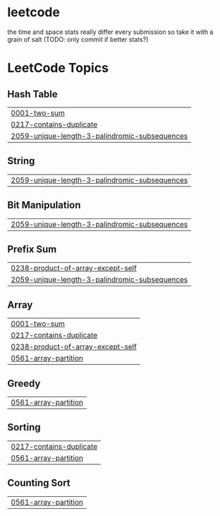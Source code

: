 # leetcode

the time and space stats really differ every submission so take it with a grain of salt (TODO: only commit if better stats?)

<!---LeetCode Topics Start-->
# LeetCode Topics
## Hash Table
|  |
| ------- |
| [0001-two-sum](https://github.com/shinshARK/leetcode/tree/master/0001-two-sum) |
| [0217-contains-duplicate](https://github.com/shinshARK/leetcode/tree/master/0217-contains-duplicate) |
| [2059-unique-length-3-palindromic-subsequences](https://github.com/shinshARK/leetcode/tree/master/2059-unique-length-3-palindromic-subsequences) |
## String
|  |
| ------- |
| [2059-unique-length-3-palindromic-subsequences](https://github.com/shinshARK/leetcode/tree/master/2059-unique-length-3-palindromic-subsequences) |
## Bit Manipulation
|  |
| ------- |
| [2059-unique-length-3-palindromic-subsequences](https://github.com/shinshARK/leetcode/tree/master/2059-unique-length-3-palindromic-subsequences) |
## Prefix Sum
|  |
| ------- |
| [0238-product-of-array-except-self](https://github.com/shinshARK/leetcode/tree/master/0238-product-of-array-except-self) |
| [2059-unique-length-3-palindromic-subsequences](https://github.com/shinshARK/leetcode/tree/master/2059-unique-length-3-palindromic-subsequences) |
## Array
|  |
| ------- |
| [0001-two-sum](https://github.com/shinshARK/leetcode/tree/master/0001-two-sum) |
| [0217-contains-duplicate](https://github.com/shinshARK/leetcode/tree/master/0217-contains-duplicate) |
| [0238-product-of-array-except-self](https://github.com/shinshARK/leetcode/tree/master/0238-product-of-array-except-self) |
| [0561-array-partition](https://github.com/shinshARK/leetcode/tree/master/0561-array-partition) |
## Greedy
|  |
| ------- |
| [0561-array-partition](https://github.com/shinshARK/leetcode/tree/master/0561-array-partition) |
## Sorting
|  |
| ------- |
| [0217-contains-duplicate](https://github.com/shinshARK/leetcode/tree/master/0217-contains-duplicate) |
| [0561-array-partition](https://github.com/shinshARK/leetcode/tree/master/0561-array-partition) |
## Counting Sort
|  |
| ------- |
| [0561-array-partition](https://github.com/shinshARK/leetcode/tree/master/0561-array-partition) |
<!---LeetCode Topics End-->